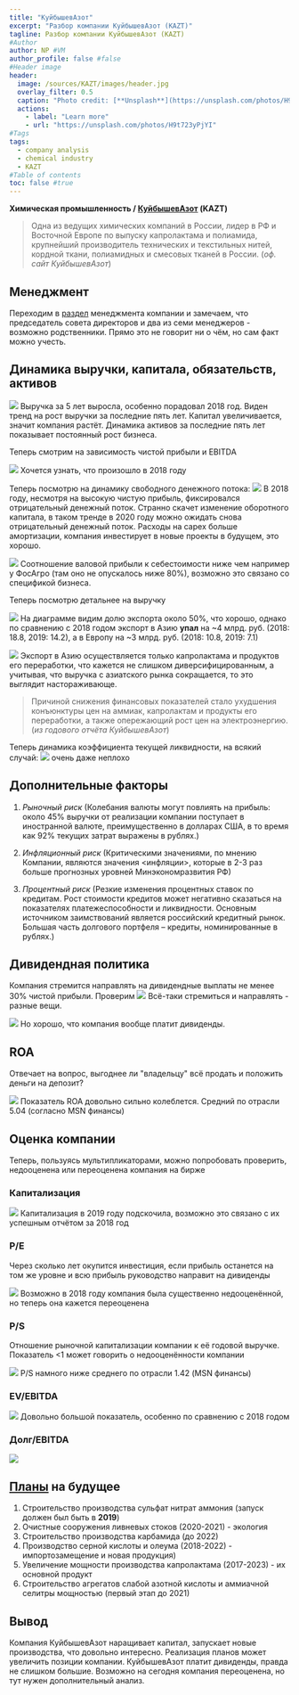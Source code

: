 ```yaml
---
title: "КуйбышевАзот"
excerpt: "Разбор компании КуйбышевАзот (KAZT)"
tagline: Разбор компании КуйбышевАзот (KAZT)
#Author
author: NP #VM
author_profile: false #false
#Header image
header:
  image: /sources/KAZT/images/header.jpg
  overlay_filter: 0.5
  caption: "Photo credit: [**Unsplash**](https://unsplash.com/photos/H9t723yPjYI)"
  actions:
    - label: "Learn more"
    - url: "https://unsplash.com/photos/H9t723yPjYI"
#Tags
tags:
  - company analysis
  - chemical industry
  - KAZT
#Table of contents
toc: false #true
---
```


**Химическая промышленность / [КуйбышевАзот](https://www.kuazot.ru/invest/ifrs_reporting/) (KAZT)**

> Одна из ведущих химических компаний в России, лидер в РФ и Восточной Европе по выпуску капролактама и полиамида, крупнейший производитель технических и текстильных нитей, кордной ткани, полиамидных и смесовых тканей в России. (*оф. сайт КуйбышевАзот*)

## Менеджмент

Переходим в [раздел](https://www.kuazot.ru/company/control/) менеджмента компании и замечаем, что председатель совета директоров и два из семи менеджеров - возможно родственники.
Прямо это не говорит ни о чём, но сам факт можно учесть.

## Динамика выручки, капитала, обязательств, активов

![](../sources/KAZT/images/assets.png)
Выручка за 5 лет выросла, особенно порадовал 2018 год.
Виден тренд на рост выручки за последние пять лет.
Капитал увеличивается, значит компания растёт.
Динамика активов за последние пять лет показывает постоянный рост бизнеса.

Теперь смотрим на зависимость чистой прибыли и EBITDA

![](../sources/KAZT/images/net_profit.png)
Хочется узнать, что произошло в 2018 году

Теперь посмотрю на динамику свободного денежного потока:
![](../sources/KAZT/images/fcf.png)
В 2018 году, несмотря на высокую чистую прибыль, фиксировался отрицательный денежный поток.
Странно скачет изменение оборотного капитала, в таком тренде в 2020 году можно ожидать снова отрицательный денежный поток.
Расходы на capex больше амортизации, компания инвестирует в новые проекты в будущем, это хорошо.

![](../sources/KAZT/images/revenue_cost_price.png)
Соотношение валовой прибыли к себестоимости ниже чем например у ФосАгро (там оно не опускалось ниже 80%), возможно это связано со спецификой бизнеса.

Теперь посмотрю детальнее на выручку

![](../sources/KAZT/images/revenue_export.png)
На диаграмме видим долю экспорта около 50%, что хорошо, однако по сравнению с 2018 годом экспорт в Азию **упал** на ~4 млрд. руб. (2018: 18.8, 2019: 14.2), а в Европу на ~3 млрд. руб. (2018: 10.8, 2019: 7.1)

![](../sources/KAZT/images/revenue_kind.png)
Экспорт в Азию осуществляется только капролактама и продуктов его переработки, что кажется не слишком диверсифицированным, а учитывая, что выручка с азиатского рынка сокращается, то это выглядит настораживающе.

> Причиной снижения финансовых показателей стало ухудшения конъюнктуры цен на аммиак, капролактам и продукты его переработки, а также опережающий рост цен на электроэнергию. (*из годового отчёта КуйбышевАзот*)

Теперь динамика коэффициента текущей ликвидности, на всякий случай:
![](../sources/KAZT/images/liquid.png)
очень даже неплохо

## Дополнительные факторы

1. *Рыночный риск*
    (Колебания валюты могут повлиять на прибыль: около 45% выручки от реализации компании поступает в иностранной валюте, преимущественно в долларах США, в то время как 92% текущих затрат выражены в рублях.)

1. *Инфляционный риск*
    (Критическими значениями, по мнению Компании, являются значения <инфляции>, которые в 2-3 раз больше прогнозных уровней  Минэкономразвития  РФ)
    
1. *Процентный  риск* 
    (Резкие изменения процентных ставок по кредитам. Рост стоимости кредитов может негативно сказаться на показателях платежеспособности и ликвидности. Основным  источником  заимствований  является  российский кредитный рынок. Большая часть долгового портфеля – кредиты, номинированные в рублях.)
    
## Дивидендная политика

Компания стремится направлять на дивидендные выплаты не менее 30% чистой прибыли. Проверим
![](../sources/KAZT/images/dividend_net_profit.png)
Всё-таки стремиться и направлять - разные вещи.

![](../sources/KAZT/images/dividend_share_percent.png)
Но хорошо, что компания вообще платит дивиденды.

## ROA

Отвечает на вопрос, выгоднее ли "владельцу" всё продать и положить деньги на депозит?

![](../sources/KAZT/images/ROA.png)
Показатель ROA довольно сильно колеблется. Средний по отрасли 5.04 (согласно MSN финансы)

## Оценка компании

Теперь, пользуясь мультипликаторами, можно попробовать проверить, недооценена или переоценена компания на бирже

### Капитализация
![](../sources/KAZT/images/capitalization.png)
Капитализация в 2019 году подскочила, возможно это связано с их успешным отчётом за 2018 год

### P/E
Через сколько лет окупится инвестиция, если прибыль останется на том же уровне и всю прибыль руководство направит на дивиденды

![](../sources/KAZT/images/PE.png)
Возможно в 2018 году компания была существенно недооценённой, но теперь она кажется переоценена

### P/S
Отношение рыночной капитализации компании к её годовой выручке. 
Показатель <1 может говорить о недооценённости компании

![](../sources/KAZT/images/PS.png)
P/S намного ниже среднего по отрасли 1.42 (MSN финансы)

### EV/EBITDA

![](../sources/KAZT/images/EV_EBITDA.png)
Довольно большой показатель, особенно по сравнению с 2018 годом

### Долг/EBITDA
![](../sources/KAZT/images/Debt_EBITDA.png)

## [Планы](https://www.kuazot.ru/company/projects/) на будущее

1. Строительство производства сульфат нитрат аммония (запуск должен был быть в **2019**)
1. Очистные сооружения ливневых стоков (2020-2021) - экология
1. Строительство производства карбамида (до 2022)
1. Производство серной кислоты и олеума (2018-2022) - импортозамещение и новая продукция)
1. Увеличение мощности производства капролактама (2017-2023) - их основной продукт
1. Строительство агрегатов слабой азотной кислоты и аммиачной селитры мощностью (первый этап до 2021)

## Вывод

Компания КуйбышевАзот наращивает капитал, запускает новые производства, что довольно интересно.
Реализация планов может увеличить позиции компании.
КуйбышевАзот платит дивиденды, правда не слишком большие.
Возможно на сегодня компания переоценена, но тут нужен дополнительный анализ.
